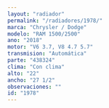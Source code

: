 ```yaml
---
layout: "radiador"
permalink: "/radiadores/1978/"
marca: "Chrysler / Dodge"
modelo: "RAM 1500/2500"
ano: "2018"
motor: "V6 3.7, V8 4.7 5.7"
transmision: "Automática"
parte: "438324"
clima: "Con clima"
alto: "22"
ancho: "27 1/2"
observaciones: ""
id: "1978"
---
```


